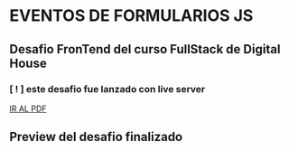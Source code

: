 # EVENTOS DE FORMULARIOS JS 
## Desafio FronTend del curso FullStack de Digital House

###  [ ! ] este desafio fue lanzado con live server

<a href="" >IR AL PDF<a>

## Preview del desafio finalizado

<img src="">
